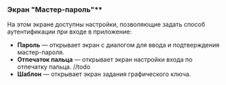 ### Экран "Мастер-пароль"**

На этом экране доступны настройки, позволяющие задать способ аутентификации при входе в приложение:
-   **Пароль** — открывает экран с диалогом для ввода и подтверждения мастер-пароля.
-   **Отпечаток пальца** — открывает экран настройки входа по отпечатку пальца. //todo
-   **Шаблон** — открывает экран задания графического ключа.